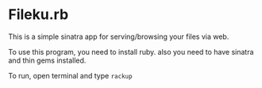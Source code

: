 Fileku.rb
==========

This is a simple sinatra app for serving/browsing your files via web.

To use this program, you need to install ruby.
also you need to have sinatra and thin gems installed.

To run, open terminal and type `rackup`